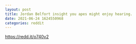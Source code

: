```yaml
--- 
layout: post 
title: Jordan Belfort insight you apes might enjoy hearing. 
date: 2021-06-24 1624550968 
categories: reddit 
--- 
```

https://redd.it/o740v2